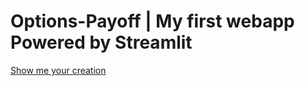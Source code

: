 # Options-Payoff | My first webapp Powered by Streamlit
[Show me your creation](https://charlesjohn101-options-payoff-app-pngl2d.streamlitapp.com/)
